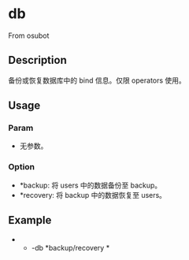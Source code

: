 # db
From osubot
## Description
备份或恢复数据库中的 bind 信息。仅限 operators 使用。
## Usage
### Param
- 无参数。
### Option
- *backup: 将 users 中的数据备份至 backup。
- *recovery: 将 backup 中的数据恢复至 users。
## Example
- * -db *backup/recovery *